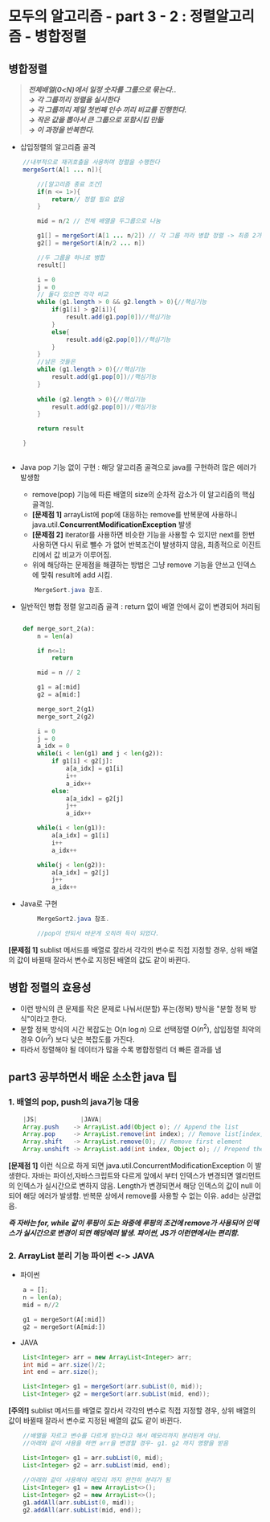 # 모두의 알고리즘 - part 3 - 2 : 정렬알고리즘 - 병합정렬
## 병합정렬
> ***전체배열(0<N)에서 일정 숫자를 그룹으로 묶는다..***  
> ***&rightarrow; 각 그룹끼리 정렬을 실시한다***  
> ***&rightarrow; 각 그룹끼리 제일 첫번째 인수 끼리 비교를 진행한다.***  
> ***&rightarrow; 작은 값을 뽑아서 큰 그룹으로 포함시킴 만듦***  
> ***&rightarrow; 이 과정을 반복한다.***  

- 삽입정렬의 알고리즘 골격
```java
    //내부적으로 재귀호출을 사용하며 정렬을 수행한다
    mergeSort(A[1 ... n]){

        //[알고리즘 종료 조건]
        if(n <= 1>){
            return// 정렬 필요 없음
        }

        mid = n/2 // 전체 배열을 두그룹으로 나눔

        g1[] = mergeSort(A[1 ... n/2]) // 각 그룹 끼라 병합 정렬 -> 최종 2가 남을 때까지 
        g2[] = mergeSort(A[n/2 ... n])

        //두 그룹을 하나로 병합
        result[]

        i = 0
        j = 0
        // 둘다 있으면 각각 비교
        while (g1.length > 0 && g2.length > 0){//핵심기능
            if(g1[i] > g2[i]){
                result.add(g1.pop[0])//핵심기능
            }
            else{
                result.add(g2.pop[0])//핵심기능
            }
        }
        //남은 것들은 
        while (g1.length > 0){//핵심기능
            result.add(g1.pop[0])//핵심기능
        }
        
        while (g2.length > 0){//핵심기능
            result.add(g2.pop[0])//핵심기능
        }

        return result

    }    
    
```
- Java pop 기능 없이 구현 : 해당 알고리즘 골격으로 java를 구현하려 많은 에러가 발생함
    - remove(pop) 기능에 따른 배열의 size의 순차적 감소가 이 알고리즘의 핵심 골격임.
    - **[문제점 1]** arrayList에 pop에 대응하는 remove를 반복문에 사용하니 java.util.**ConcurrentModificationException** 발생
    - **[문제점 2]** iterator를 사용하면 비슷한 기능을 사용할 수 있지만 next를 한번 사용하면 다시 뒤로 뺄수 가 없어 반복조건이 발생하지 않음, 최종적으로 이진트리에서 값 비교가 이루어짐.
    - 위에 해당하는 문제점을 해결하는 방법은 그냥 remove 기능을 안쓰고 인덱스에 맞춰 result에 add 시킴.
    ```java
        MergeSort.java 참조.
    ```

- 일반적인 병합 정렬 알고리즘 골격 : return 없이 배열 안에서 값이 변경되어 처리됨
``` python

    def merge_sort_2(a):
        n = len(a)

        if n<=1:
            return

        mid = n // 2

        g1 = a[:mid]
        g2 = a[mid:]

        merge_sort_2(g1)
        merge_sort_2(g2)

        i = 0
        j = 0
        a_idx = 0
        while(i < len(g1) and j < len(g2)):
            if g1[i] < g2[j]:
                a[a_idx] = g1[i]
                i++
                a_idx++
            else:
                a[a_idx] = g2[j]
                j++
                a_idx++

        while(i < len(g1)):
            a[a_idx] = g1[i]
            i++
            a_idx++

        while(j < len(g2)):
            a[a_idx] = g2[j]
            j++
            a_idx++
```
- Java로 구현
```java
        MergeSort2.java 참조.

        //pop이 안되서 바꾼게 오히려 득이 되었다.
```
**[문제점 1]** sublist 메서드를 배열로 잘라서 각각의 변수로 직접 지정할 경우, 상위 배열의 값이 바뀔때 잘라서 변수로 지정된 배열의 값도 같이 바뀐다.

## 병합 정렬의 효용성
- 이런 방식의 큰 문제를 작은 문제로 나눠서(분할) 푸는(정복) 방식을 "분할 정복 방식"이라고 한다.
- 분할 정복 방식의 시간 복잡도는 O(n $\log{n}$) 으로 선택정렬 O($n^2$), 삽입정렬 최악의 경우 O($n^2$) 보다 낮은 복잡도를 가진다.
- 따라서 정렬해야 될 데이터가 많을 수록 병합정렬리 더 빠른 결과를 냄

## part3 공부하면서 배운 소소한 java 팁
### 1. 배열의 pop, push의 java기능 대응
```java
    |JS|            |JAVA|
    Array.push    -> ArrayList.add(Object o); // Append the list
    Array.pop     -> ArrayList.remove(int index); // Remove list[index]
    Array.shift   -> ArrayList.remove(0); // Remove first element
    Array.unshift -> ArrayList.add(int index, Object o); // Prepend the list
```
**[문제점 1]** 이런 식으로 하게 되면 java.util.ConcurrentModificationException 이 발생한다. 자바는 파이선,자바스크립트와 다르게 앞에서 부터 인덱스가 변경되면 엘리먼트의 인덱스가 실시간으로 변하지 않음. Length가 변경되면서 해당 인덱스의 값이 null 이 되어 해당 에러가 발생함. 반복문 상에서 remove를 사용할 수 없는 이유. add는 상관없음.
            
***즉 자바는 for, while 같이 루핑이 도는 와중에 루핑의 조건에 remove가 사용되어 인덱스가 실시간으로 변경이 되면 해당에러 발생. 파이썬, JS가 이런면에서는 편리함.*** 

### 2. ArrayList 분리 기능 파이썬 <-> JAVA
- 파이썬 
```python
    a = [];
    n = len(a);    
    mid = n//2 

    g1 = mergeSort(A[:mid]) 
    g2 = mergeSort(A[mid:])
```
- JAVA
```java
    List<Integer> arr = new ArrayList<Integer> arr;
    int mid = arr.size()/2;
    int end = arr.size();

    List<Integer> g1 = mergeSort(arr.subList(0, mid));
    List<Integer> g2 = mergeSort(arr.subList(mid, end));
```
**[주의!]** sublist 메서드를 배열로 잘라서 각각의 변수로 직접 지정할 경우, 상위 배열의 값이 바뀔때 잘라서 변수로 지정된 배열의 값도 같이 바뀐다.
```java
    //배열을 자르고 변수를 다르게 받는다고 해서 메모리까지 분리된게 아님. 
    //아래와 같이 사용을 하면 arr을 변경할 경우- g1. g2 까지 영향을 받음

    List<Integer> g1 = arr.subList(0, mid);
    List<Integer> g2 = arr.subList(mid, end);   
    
    //아래와 같이 사용해야 메모리 까지 완전히 분리가 됨 
    List<Integer> g1 = new ArrayList<>();
    List<Integer> g2 = new ArrayList<>();   
    g1.addAll(arr.subList(0, mid));
    g2.addAll(arr.subList(mid, end));

```